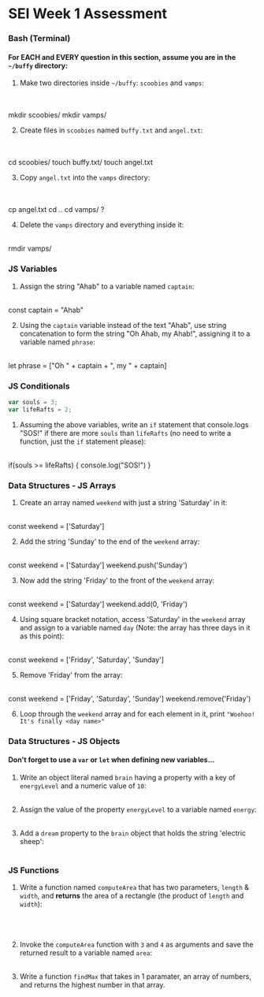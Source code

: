 # SEI Week 1 Assessment

### Bash (Terminal)

#### For EACH and EVERY question in this section, assume you are in the `~/buffy` directory:

1. Make two directories inside `~/buffy`: `scoobies` and `vamps`:
<br><br><br>

mkdir scoobies/
mkdir vamps/

2. Create files in `scoobies` named `buffy.txt` and `angel.txt`:
<br><br><br>

cd scoobies/
touch buffy.txt/
touch angel.txt

3. Copy `angel.txt` into the `vamps` directory:
<br><br><br>

cp angel.txt
cd ..
cd vamps/
<ctr v>?

4. Delete the `vamps` directory and everything inside it:
<br><br>

rmdir vamps/

### JS Variables

1. Assign the string "Ahab" to a variable named `captain`:
<br><br>

const captain = "Ahab"

2. Using the `captain` variable instead of the text "Ahab", use string concatenation to form the string "Oh Ahab, my Ahab!", assigning it to a variable named `phrase`:
<br><br>

let phrase = ["Oh " + captain + ", my " + captain]

### JS Conditionals
```js
var souls = 3;
var lifeRafts = 2;
```

1. Assuming the above variables, write an `if` statement that console.logs "SOS!" if there are more `souls` than `lifeRafts` (no need to write a function, just the `if` statement please):
<br><br>

if(souls >= lifeRafts) {
    console.log("SOS!")
}

### Data Structures - JS Arrays

1. Create an array named `weekend` with just a string 'Saturday' in it:
<br><br>

const weekend = ['Saturday']

2. Add the string 'Sunday' to the end of the `weekend` array:
<br><br>

const weekend = ['Saturday']
weekend.push('Sunday')

3. Now add the string 'Friday' to the front of the `weekend` array:
<br><br>

const weekend = ['Saturday']
weekend.add(0, 'Friday')

4. Using square bracket notation, access 'Saturday' in the `weekend` array and assign to a variable named `day` (Note: the array has three days in it as this point):
<br><br>

const weekend = ['Friday', 'Saturday', 'Sunday']


5. Remove 'Friday' from the array:
<br><br>

const weekend = ['Friday', 'Saturday', 'Sunday']
weekend.remove('Friday')

6. Loop through the `weekend` array and for each element in it, print `"Woohoo! It's finally <day name>"`

### Data Structures - JS Objects

#### Don't forget to use a `var` or `let` when defining new variables...

1. Write an object literal named `brain` having a property with a key of `energyLevel` and a numeric value of `10`:
<br><br>

2. Assign the value of the property `energyLevel` to a variable named `energy`:
<br><br>

3. Add a `dream` property to the `brain` object that holds the string  'electric sheep':
<br><br>

### JS Functions

1. Write a function named `computeArea` that has two parameters, `length` & `width`, and **returns** the area of a rectangle (the product of `length` and `width`):
<br><br><br><br>

2. Invoke the `computeArea` function with `3` and `4` as arguments and save the returned result to a variable named `area`:<br><br>

3. Write a function `findMax` that takes in 1 paramater, an array of numbers, and returns the highest number in that array.
